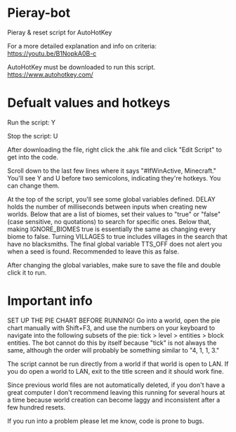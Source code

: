 # Pieray-bot
Pieray &amp; reset script for AutoHotKey

For a more detailed explanation and info on criteria:
https://youtu.be/B1NopkA0B-c

AutoHotKey must be downloaded to run this script.
https://www.autohotkey.com/

# Defualt values and hotkeys

Run the script: Y

Stop the script: U

After downloading the file, right click the .ahk file and click "Edit Script" to get into the code.

Scroll down to the last few lines where it says "#IfWinActive, Minecraft." You'll see Y and U before two semicolons, indicating they're hotkeys. You can change them.

At the top of the script, you'll see some global variables defined. DELAY holds the number of milliseconds between inputs when creating new worlds. Below that are a list of biomes, set their values to "true" or "false" (case sensitive, no quotations) to search for specific ones. Below that, making IGNORE_BIOMES true is essentially the same as changing every biome to false. Turning VILLAGES to true includes villages in the search that have no blacksmiths. The final global variable TTS_OFF does not alert you when a seed is found. Recommended to leave this as false.

After changing the global variables, make sure to save the file and double click it to run.

# Important info
SET UP THE PIE CHART BEFORE RUNNING! Go into a world, open the pie chart manually with Shift+F3, and use the numbers on your keyboard to navigate into the following subsets of the pie: tick > level > entities > block entities. The bot cannot do this by itself because "tick" is not always the same, although the order will probably be something similar to "4, 1, 1, 3."

The script cannot be run directly from a world if that world is open to LAN. If you do open a world to LAN, exit to the title screen and it should work fine.

Since previous world files are not automatically deleted, if you don't have a great computer I don't recommend leaving this running for several hours at a time because world creation can become laggy and inconsistent after a few hundred resets.

If you run into a problem please let me know, code is prone to bugs.
